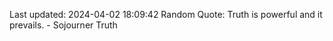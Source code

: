 Last updated: 2024-04-02 18:09:42
Random Quote: Truth is powerful and it prevails. - Sojourner Truth